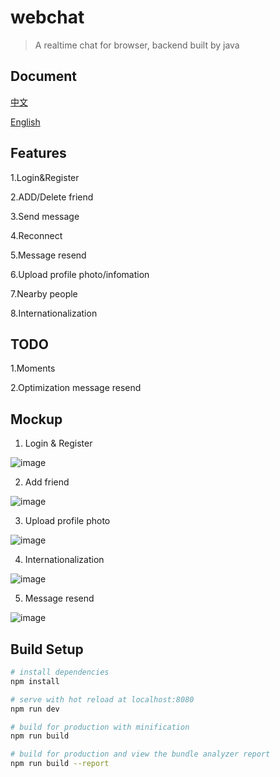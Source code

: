 # webchat

> A realtime chat for browser, backend built by java

## Document
[中文](https://github.com/weiyuc/webchat/blob/master/README.md)

[English](https://github.com/weiyuc/webchat/blob/master/README_EN.md)

## Features

1.Login&Register

2.ADD/Delete friend

3.Send message

4.Reconnect

5.Message resend

6.Upload profile photo/infomation

7.Nearby people

8.Internationalization

## TODO

1.Moments

2.Optimization message resend

## Mockup

1. Login & Register

![image](https://weiyuc.cn/gif/login.gif)

2. Add friend

![image](https://weiyuc.cn/gif/addFriend.gif)

3. Upload profile photo

![image](https://weiyuc.cn/gif/upload.gif)

4. Internationalization

![image](https://weiyuc.cn/gif/international.gif)

5. Message resend

![image](https://weiyuc.cn/gif/resend.gif)


## Build Setup

``` bash
# install dependencies
npm install

# serve with hot reload at localhost:8080
npm run dev

# build for production with minification
npm run build

# build for production and view the bundle analyzer report
npm run build --report
```
